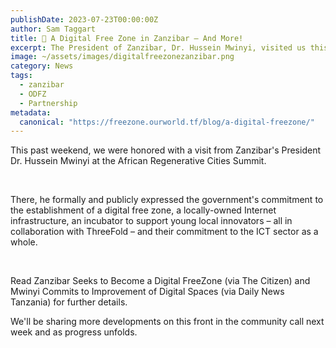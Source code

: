 ```yaml
---
publishDate: 2023-07-23T00:00:00Z
author: Sam Taggart
title: 📣 A Digital Free Zone in Zanzibar – And More!
excerpt: The President of Zanzibar, Dr. Hussein Mwinyi, visited us this weekend to publicly share our collaborations.
image: ~/assets/images/digitalfreezonezanzibar.png
category: News
tags:
  - zanzibar
  - ODFZ
  - Partnership
metadata:
  canonical: "https://freezone.ourworld.tf/blog/a-digital-freezone/"
---
```


This past weekend, we were honored with a visit from Zanzibar's President Dr. Hussein Mwinyi at the African Regenerative Cities Summit.

<br/>

There, he formally and publicly expressed the government's commitment to the establishment of a digital free zone, a locally-owned Internet infrastructure, an incubator to support young local innovators – all in collaboration with ThreeFold – and their commitment to the ICT sector as a whole.

<br/>

Read Zanzibar Seeks to Become a Digital FreeZone (via The Citizen) and Mwinyi Commits to Improvement of Digital Spaces (via Daily News Tanzania) for further details.
<br/>

We'll be sharing more developments on this front in the community call next week and as progress unfolds.

